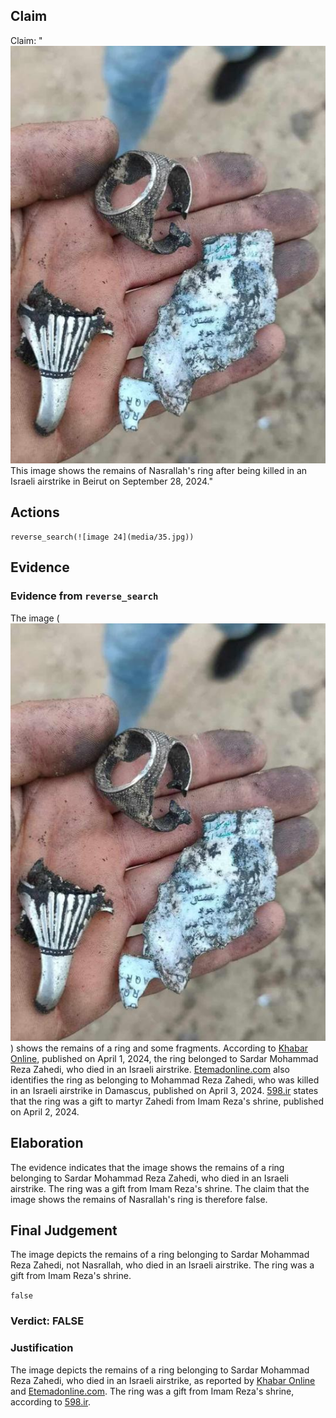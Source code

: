 ## Claim
Claim: "![image 24](media/35.jpg) This image shows the remains of Nasrallah's ring after being killed in an Israeli airstrike in Beirut on September 28, 2024."

## Actions
```
reverse_search(![image 24](media/35.jpg))
```

## Evidence
### Evidence from `reverse_search`
The image (![image 24](media/35.jpg)) shows the remains of a ring and some fragments. According to [Khabar Online](https://www.khabaronline.ir/news/1890386/%D8%B9%DA%A9%D8%B3%DB%8C-%D8%AA%D9%84%D8%AE-%D8%A7%D8%B2-%D8%A7%D9%86%DA%AF%D8%B4%D8%AA%D8%B1-%D8%A8%D8%B1%D8%AC%D8%A7%DB%8C-%D9%85%D8%A7%D9%86%D8%AF%D9%87-%D8%A7%D8%B2-%D8%B3%D8%B1%D8%AF%D8%A7%D8%B1-%D8%B2%D8%A7%D9%87%D8%AF%DB%8C-%D8%A8%D8%B9%D8%AF-%D8%A7%D8%B2-%D8%B4%D9%87%D8%A7%D8%AF%D8%AA-%D9%87%D8%AF%DB%8C%D9%87), published on April 1, 2024, the ring belonged to Sardar Mohammad Reza Zahedi, who died in an Israeli airstrike. [Etemadonline.com](https://www.etemadonline.com/%D8%A8%D8%AE%D8%B4-%D8%B3%DB%8C%D8%A7%D8%B3%DB%8C-9/655901-%D8%A7%D9%86%DA%AF%D8%B4%D8%AA%D8%B1-%D8%A7%D9%87%D8%AF%D8%A7%DB%8C%DB%8C-%D8%B4%D9%87%DB%8C%D8%AF%D8%B2%D8%A7%D9%87%D8%AF%DB%8C-%D8%AD%D9%85%D9%84%D9%87-%D8%A7%D8%B3%D8%B1%D8%A7%D8%A6%DB%8C%D9%84) also identifies the ring as belonging to Mohammad Reza Zahedi, who was killed in an Israeli airstrike in Damascus, published on April 3, 2024. [598.ir](https://www.598.ir/fa/news/535490/%D8%AA%D8%B5%D9%88%DB%8C%D8%B1%DB%8C-%D8%A7%D8%B2-%D8%A7%D9%86%DA%AF%D8%B4%D8%AA%D8%B1-%D8%B4%D9%87%DB%8C%D8%AF-%D8%B2%D8%A7%D9%87%D8%AF%DB%8C) states that the ring was a gift to martyr Zahedi from Imam Reza's shrine, published on April 2, 2024.


## Elaboration
The evidence indicates that the image shows the remains of a ring belonging to Sardar Mohammad Reza Zahedi, who died in an Israeli airstrike. The ring was a gift from Imam Reza's shrine. The claim that the image shows the remains of Nasrallah's ring is therefore false.


## Final Judgement
The image depicts the remains of a ring belonging to Sardar Mohammad Reza Zahedi, not Nasrallah, who died in an Israeli airstrike. The ring was a gift from Imam Reza's shrine.

`false`

### Verdict: FALSE

### Justification
The image depicts the remains of a ring belonging to Sardar Mohammad Reza Zahedi, who died in an Israeli airstrike, as reported by [Khabar Online](https://www.khabaronline.ir/news/1890386/%D8%B9%DA%A9%D8%B3%DB%8C-%D8%AA%D9%84%D8%AE-%D8%A7%D8%B2-%D8%A7%D9%86%DA%AF%D8%B4%D8%AA%D8%B1-%D8%A8%D8%B1%D8%AC%D8%A7%DB%8C-%D9%85%D8%A7%D9%86%D8%AF%D9%87-%D8%A7%D8%B2-%D8%B3%D8%B1%D8%AF%D8%A7%D8%B1-%D8%B2%D8%A7%D9%87%D8%AF%DB%8C-%D8%A8%D8%B9%D8%AF-%D8%A7%D8%B2-%D8%B4%D9%87%D8%A7%D8%AF%D8%AA-%D9%87%D8%AF%DB%8C%D9%87) and [Etemadonline.com](https://www.etemadonline.com/%D8%A8%D8%AE%D8%B4-%D8%B3%DB%8C%D8%A7%D8%B3%DB%8C-9/655901-%D8%A7%D9%86%DA%AF%D8%B4%D8%AA%D8%B1-%D8%A7%D9%87%D8%AF%D8%A7%DB%8C%DB%8C-%D8%B4%D9%87%DB%8C%D8%AF%D8%B2%D8%A7%D9%87%D8%AF%DB%8C-%D8%AD%D9%85%D9%84%D9%87-%D8%A7%D8%B3%D8%B1%D8%A7%D8%A6%DB%8C%D9%84). The ring was a gift from Imam Reza's shrine, according to [598.ir](https://www.598.ir/fa/news/535490/%D8%AA%D8%B5%D9%88%DB%8C%D8%B1%DB%8C-%D8%A7%D8%B2-%D8%A7%D9%86%DA%AF%D8%B4%D8%AA%D8%B1-%D8%B4%D9%87%DB%8C%D8%AF-%D8%B2%D8%A7%D9%87%D8%AF%DB%8C).
